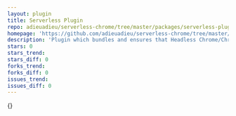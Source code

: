 ```yaml
---
layout: plugin
title: Serverless Plugin
repo: adieuadieu/serverless-chrome/tree/master/packages/serverless-plugin
homepage: 'https://github.com/adieuadieu/serverless-chrome/tree/master/packages/serverless-plugin'
description: 'Plugin which bundles and ensures that Headless Chrome/Chromium is running when your AWS Lambda function handler is invoked.'
stars: 0
stars_trend: 
stars_diff: 0
forks_trend: 
forks_diff: 0
issues_trend: 
issues_diff: 0
---
```



{}
